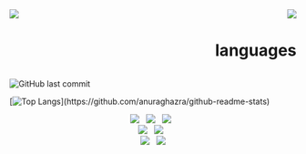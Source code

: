 <!-- 헤더 -->
<!--Text Header-
![header](https://capsule-render.vercel.app/api?type=waving&color=gradient&height=200&section=header&text=%20Hello,%20World!%20🚀&fontSize=40&animation=fadeIn)
![header](https://capsule-render.vercel.app/api?type=waving&color=gradient&height=200&section=header&text=%20Let's%20Code!%20💻&fontSize=40&animation=fadeIn)
-->


<div style="display: flex; justify-content: space-between; align-items: flex-start;">
  <img src="https://images.unsplash.com/photo-1625805866449-3589fe3f71a3?w=500&auto=format&fit=crop&q=60&ixlib=rb-4.0.3&ixid=M3wxMjA3fDB8MHxzZWFyY2h8MjR8fCVFQiVCOSU8NCVFQiU9NCU9NCVFQyU9OCVBNCUyMCVFQSVCMiU8QyVFQyU9RSU8NHxlbnwwfHwwfHx8MA%3D%3D">
  <div style="text-align: right;">
    <a href="https://git.io/typing-svg">
      <img src="https://readme-typing-svg.demolab.com?font=Bitter&weight=600&size=30&duration=3000&pause=1000&color=FFFFFF&center=true&vCenter=true&multiline=true&random=false&width=800&height=150&lines=Welcome+to+my+Github+space;If+you+are+interested+in+knowing+more+about+me;I+have+a+portfolio+check+my+proilfe">
    </a>
    <h1>languages</h1>
  </div>
</div>




<!--Header 이미지

![Image Description](https://images.unsplash.com/photo-1625805866449-3589fe3f71a3?w=500&auto=format&fit=crop&q=60&ixlib=rb-4.0.3&ixid=M3wxMjA3fDB8MHxzZWFyY2h8MjR8fCVFQiVCOSU4NCVFQiU5NCU5NCVFQyU5OCVBNCUyMCVFQSVCMiU4QyVFQyU5RSU4NHxlbnwwfHwwfHx8MA%3D%3D)
-->

<!-- 텍스트-
[![Typing SVG](https://readme-typing-svg.demolab.com?font=Bitter&weight=600&size=30&duration=3000&pause=1000&color=FFFFFF&center=true&vCenter=true&multiline=true&random=false&width=800&height=150&lines=Welcome+to+my+Github+space;If+you+are+interested+in+knowing+more+about+me;I+have+a+portfolio+check+my+proilfe)](https://git.io/typing-svg)
<div align=center><h1> languages </h1>
-->

<!--프로필  이미지 파일
![Image Description](https://github.com/opeak123/My-Smalltalk/blob/main/fotor-ai-2023111112271.jpg)       -->


<!-- Github Stats & Top Language -->
<!--<img align="center" style="height:180px" src="https://github-readme-stats.vercel.app/api?username=opeak123" /></a> -->            







<!--마지막 커밋-->
![GitHub last commit](https://img.shields.io/github/last-commit/opeak123/opeak123)



<!-- 네임카드
[![Readme Card](https://github-readme-stats.vercel.app/api/pin/?username=YourGitHubUsername&repo=YourRepoName)](https://github.com/YourGitHubUsername/YourRepoName)          -->




<!-- 언어 순위-->
[![Top Langs](https://github-readme-stats.vercel.app/api/top-langs/?username=opeak123&layout=compact&custom_title=My&nbsp;Language&nbsp;)](https://github.com/anuraghazra/github-readme-stats)


  <!-- 뱃지 -->
<div align=center> 
<img src="https://img.shields.io/badge/C-00599C?style=for-the-badge&logo=C&logoColor=white">
&nbsp; 
<img src="https://img.shields.io/badge/c++-00599C?style=for-the-badge&logo=c%2B%2B&logoColor=white">
&nbsp; 
<img src="https://img.shields.io/badge/C%20Sharp-239120?style=for-the-badge&logo=CSharp&logoColor=white">
&nbsp; 
<br>

<img src="https://img.shields.io/badge/github-181717?style=for-the-badge&logo=github&logoColor=white">
&nbsp; 
<img src="https://img.shields.io/badge/unity-000000?style=for-the-badge&logo=unity&logoColor=white">
&nbsp; 
<br>

<img src="https://img.shields.io/badge/squeak-5BA1F1?style=for-the-badge&logo=squeak&logoColor=white">
&nbsp; 
<img src="https://img.shields.io/badge/smalltalk-596706?style=for-the-badge&logo=squeak&logoColor=white">
<br>
<br>


  
</div>

